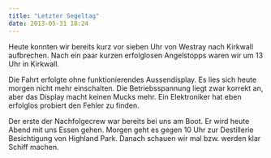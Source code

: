 ```yaml
---
title: "Letzter Segeltag"
date: 2013-05-31 18:24
---
```

Heute konnten wir bereits kurz vor sieben Uhr von Westray nach Kirkwall aufbrechen. Nach ein paar kurzen erfolglosen Angelstopps waren wir um 13 Uhr in Kirkwall.

<!--more-->

Die Fahrt erfolgte ohne funktionierendes Aussendisplay. Es lies sich heute morgen nicht mehr einschalten. Die Betriebsspannung liegt zwar korrekt an, aber das Display macht keinen Mucks mehr. Ein Elektroniker hat eben erfolglos probiert den Fehler zu finden.

Der erste der Nachfolgecrew war bereits bei uns am Boot. Er wird heute Abend mit uns Essen gehen. Morgen geht es gegen 10 Uhr zur Destillerie Besichtigung von Highland Park. Danach schauen wir mal bzw. werden klar Schiff machen.